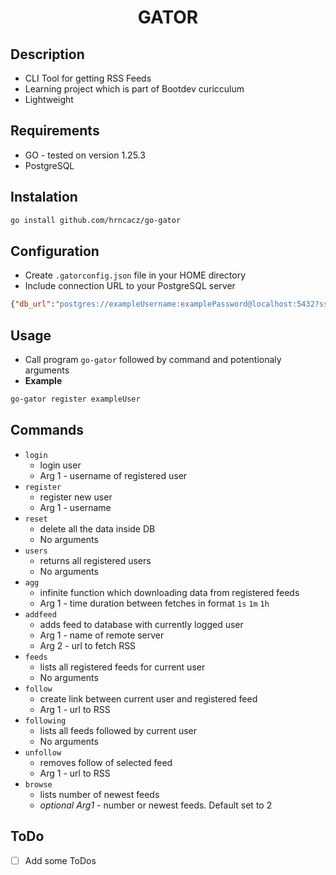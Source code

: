 <div align="center">

# GATOR
</div>

## Description

- CLI Tool for getting RSS Feeds
- Learning project which is part of Bootdev curicculum
- Lightweight


## Requirements

- GO - tested on version 1.25.3
- PostgreSQL


## Instalation

```bash
go install github.com/hrncacz/go-gator
```

## Configuration

- Create `.gatorconfig.json` file in your HOME directory
- Include connection URL to your PostgreSQL server
```json
{"db_url":"postgres://exampleUsername:examplePassword@localhost:5432?sslmode=disable"}
```

## Usage
- Call program `go-gator` followed by command and potentionaly arguments
- **Example**
```bash
go-gator register exampleUser
```

## Commands
- `login`
    - login user
    - Arg 1 - username of registered user
- `register`
    - register new user
    - Arg 1 - username
- `reset`
    - delete all the data inside DB
    - No arguments
- `users`
    - returns all registered users
    - No arguments 
- `agg`
    - infinite function which downloading data from registered feeds
    - Arg 1 - time duration between fetches in format `1s` `1m` `1h` 
- `addfeed`
    - adds feed to database with currently logged user
    - Arg 1 - name of remote server
    - Arg 2 - url to fetch RSS
- `feeds`
    - lists all registered feeds for current user
    - No arguments
- `follow`
    - create link between current user and registered feed
    - Arg 1 - url to RSS
- `following`
    - lists all feeds followed by current user
    - No arguments
- `unfollow`
    - removes follow of selected feed
    - Arg 1 - url to RSS
- `browse`
    - lists number of newest feeds
    - *optional Arg1* - number or newest feeds. Default set to 2

## ToDo

- [ ] Add some ToDos



